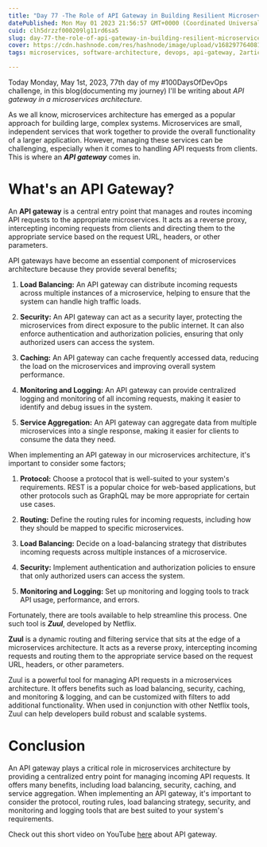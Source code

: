 ```yaml
---
title: "Day 77 -The Role of API Gateway in Building Resilient Microservices Architecture"
datePublished: Mon May 01 2023 21:56:57 GMT+0000 (Coordinated Universal Time)
cuid: clh5drzzf000209lg11rd6sa5
slug: day-77-the-role-of-api-gateway-in-building-resilient-microservices-architecture
cover: https://cdn.hashnode.com/res/hashnode/image/upload/v1682977640810/2b3366a3-cfb9-4d47-a82d-f40b100e35c2.png
tags: microservices, software-architecture, devops, api-gateway, 2articles1week

---
```


Today Monday, May 1st, 2023, 77th day of my #100DaysOfDevOps challenge, in this blog(documenting my journey) I'll be writing about *API gateway in a microservices architecture.*

As we all know, microservices architecture has emerged as a popular approach for building large, complex systems. Microservices are small, independent services that work together to provide the overall functionality of a larger application. However, managing these services can be challenging, especially when it comes to handling API requests from clients. This is where an ***API gateway*** comes in.

# What's an API Gateway?

An **API gateway** is a central entry point that manages and routes incoming API requests to the appropriate microservices. It acts as a reverse proxy, intercepting incoming requests from clients and directing them to the appropriate service based on the request URL, headers, or other parameters.

API gateways have become an essential component of microservices architecture because they provide several benefits;

1. **Load Balancing:** An API gateway can distribute incoming requests across multiple instances of a microservice, helping to ensure that the system can handle high traffic loads.
    
2. **Security:** An API gateway can act as a security layer, protecting the microservices from direct exposure to the public internet. It can also enforce authentication and authorization policies, ensuring that only authorized users can access the system.
    
3. **Caching:** An API gateway can cache frequently accessed data, reducing the load on the microservices and improving overall system performance.
    
4. **Monitoring and Logging:** An API gateway can provide centralized logging and monitoring of all incoming requests, making it easier to identify and debug issues in the system.
    
5. **Service Aggregation:** An API gateway can aggregate data from multiple microservices into a single response, making it easier for clients to consume the data they need.
    

When implementing an API gateway in our microservices architecture, it's important to consider some factors;

1. **Protocol:** Choose a protocol that is well-suited to your system's requirements. REST is a popular choice for web-based applications, but other protocols such as GraphQL may be more appropriate for certain use cases.
    
2. **Routing:** Define the routing rules for incoming requests, including how they should be mapped to specific microservices.
    
3. **Load Balancing:** Decide on a load-balancing strategy that distributes incoming requests across multiple instances of a microservice.
    
4. **Security:** Implement authentication and authorization policies to ensure that only authorized users can access the system.
    
5. **Monitoring and Logging:** Set up monitoring and logging tools to track API usage, performance, and errors.
    

Fortunately, there are tools available to help streamline this process. One such tool is ***Zuul***, developed by Netflix.

**Zuul** is a dynamic routing and filtering service that sits at the edge of a microservices architecture. It acts as a reverse proxy, intercepting incoming requests and routing them to the appropriate service based on the request URL, headers, or other parameters.

Zuul is a powerful tool for managing API requests in a microservices architecture. It offers benefits such as load balancing, security, caching, and monitoring & logging, and can be customized with filters to add additional functionality. When used in conjunction with other Netflix tools, Zuul can help developers build robust and scalable systems.

# Conclusion

An API gateway plays a critical role in microservices architecture by providing a centralized entry point for managing incoming API requests. It offers many benefits, including load balancing, security, caching, and service aggregation. When implementing an API gateway, it's important to consider the protocol, routing rules, load balancing strategy, security, and monitoring and logging tools that are best suited to your system's requirements.

Check out this short video on YouTube [here](https://www.youtube.com/watch?v=lTAcCNbJ7KE) about API gateway.